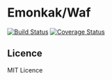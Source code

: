 # Emonkak/Waf

[![Build Status](https://travis-ci.org/emonkak/php-waf.svg)](https://travis-ci.org/emonkak/php-waf)
[![Coverage Status](https://coveralls.io/repos/emonkak/php-waf/badge.svg)](https://coveralls.io/r/emonkak/php-waf)

## Licence

MIT Licence
